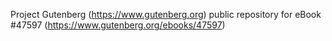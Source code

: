 Project Gutenberg (https://www.gutenberg.org) public repository for
eBook #47597 (https://www.gutenberg.org/ebooks/47597)
